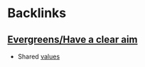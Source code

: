 
# Backlinks
## [Evergreens/Have a clear aim](<Evergreens/Have a clear aim.md>)
- Shared [values](<values.md>)

